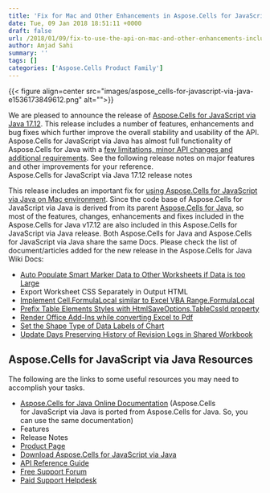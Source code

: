 ```yaml
---
title: 'Fix for Mac and Other Enhancements in Aspose.Cells for JavaScript via Java 17.12'
date: Tue, 09 Jan 2018 18:51:11 +0000
draft: false
url: /2018/01/09/fix-to-use-the-api-on-mac-and-other-enhancements-included-in-aspose.cells-for-javascript-via-java-17.12/
author: Amjad Sahi
summary: ''
tags: []
categories: ['Aspose.Cells Product Family']
---
```




{{< figure align=center src="images/aspose_cells-for-javascript-via-java-e1536173849612.png" alt="">}}


We are pleased to announce the release of [Aspose.Cells for JavaScript via Java 17.12][1]. This release includes a number of features, enhancements and bug fixes which further improve the overall stability and usability of the API. Aspose.Cells for JavaScript via Java has almost full functionality of Aspose.Cells for Java with a [few limitations, minor API changes and additional requirements][2]. See the following release notes on major features and other improvements for your reference.  
Aspose.Cells for JavaScript via Java 17.12 release notes

This release includes an important fix for [using Aspose.Cells for JavaScript via Java on Mac environment][3]. Since the code base of Aspose.Cells for JavaScript via Java is derived from its parent [Aspose.Cells for Java][4], so most of the features, changes, enhancements and fixes included in the Aspose.Cells for Java v17.12 are also included in this Aspose.Cells for JavaScript via Java release. Both Aspose.Cells for Java and Aspose.Cells for JavaScript via Java share the same Docs. Please check the list of document/articles added for the new release in the Aspose.Cells for Java Wiki Docs:

*   [Auto Populate Smart Marker Data to Other Worksheets if Data is too Large][5]
*   Export Worksheet CSS Separately in Output HTML
*   [Implement Cell.FormulaLocal similar to Excel VBA Range.FormulaLocal][6]
*   [Prefix Table Elements Styles with HtmlSaveOptions.TableCssId property][7]
*   [Render Office Add-Ins while converting Excel to Pdf][8]
*   [Set the Shape Type of Data Labels of Chart][9]
*   [Update Days Preserving History of Revision Logs in Shared Workbook][10]

## Aspose.Cells for JavaScript via Java Resources

The following are the links to some useful resources you may need to accomplish your tasks.

*   [Aspose.Cells for Java Online Documentation][11] (Aspose.Cells for JavaScript via Java is ported from Aspose.Cells for Java. So, you can use the same documentation)
*   Features
*   Release Notes
*   [Product Page][12]
*   [Download Aspose.Cells for JavaScript via Java][13]
*   [API Reference Guide][14] 
*   [Free Support Forum][15]
*   [Paid Support Helpdesk][16]




[1]: https://downloads.aspose.com/cells/javascript/new-releases/aspose.cells-for-javascript-via-java-17.12/
[2]: https://docs.aspose.com/display/cellsjava/Aspose.Cells+for+Node.js+via+Java+Limitations+and+API+Differences
[3]: https://docs.aspose.com/display/cellsjava/Setup+Environment+and+Installation+Guidelines
[4]: https://products.aspose.com/cells/java
[5]: https://docs.aspose.com/display/cellsjava/Auto+Populate+Smart+Marker+Data+to+Other+Worksheets+if+Data+is+too+Large
[6]: https://docs.aspose.com/display/cellsjava/Implement+Cell.FormulaLocal+similar+to+Excel+VBA+Range.FormulaLocal
[7]: https://docs.aspose.com/display/cellsjava/Prefix+Table+Elements+Styles+with+HtmlSaveOptions.TableCssId+property
[8]: https://docs.aspose.com/display/cellsjava/Render+Office+Add-Ins+while+converting+Excel+to+Pdf
[9]: https://docs.aspose.com/display/cellsjava/Set+the+Shape+Type+of+Data+Labels+of+Chart
[10]: https://docs.aspose.com/display/cellsjava/Update+Days+Preserving+History+of+Revision+Logs+in+Shared+Workbook
[11]: https://docs.aspose.com/display/cellsjava/Home
[12]: https://www.aspose.com/products/cells/javascript
[13]: https://downloads.aspose.com/cells/javascript
[14]: https://apireference.aspose.com/javascript/cells
[15]: https://forum.aspose.com/c/cells
[16]: https://helpdesk.aspose.com/




